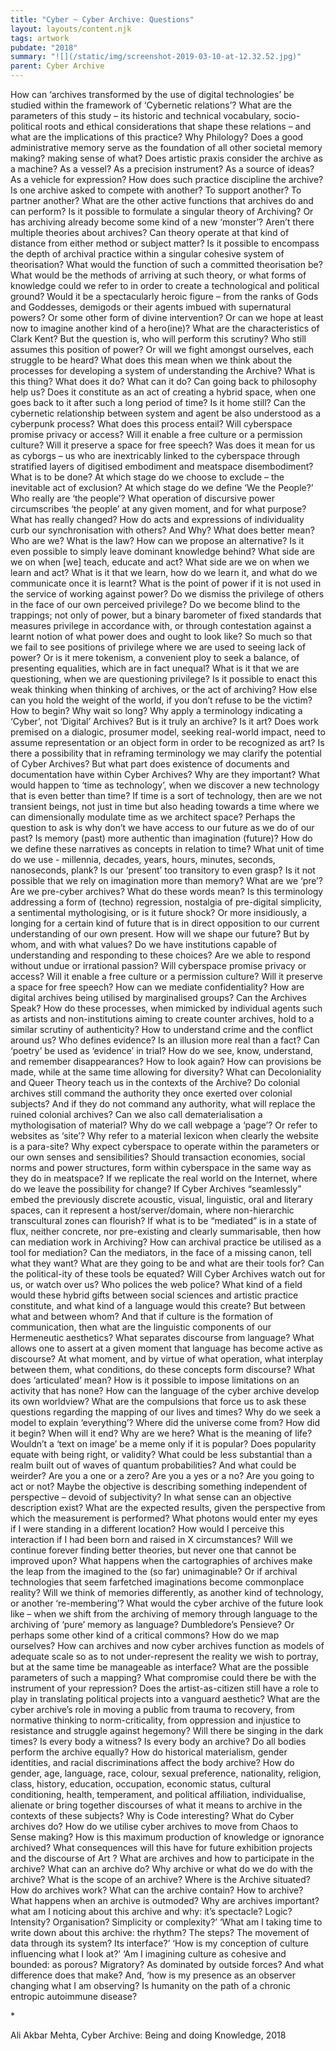 ```yaml
---
title: "Cyber ~ Cyber Archive: Questions"
layout: layouts/content.njk
tags: artwork
pubdate: "2018"
summary: "![](/static/img/screenshot-2019-03-10-at-12.32.52.jpg)"
parent: Cyber Archive
---
```

How can ‘archives transformed by the use of digital technologies’ be studied within the framework of ‘Cybernetic relations’? What are the parameters of this study – its historic and technical vocabulary, socio-political roots and ethical considerations that shape these relations – and what are the implications of this practice? Why Philology? Does a good administrative memory serve as the foundation of all other societal memory making? making sense of what? Does artistic praxis consider the archive as a machine? As a vessel? As a precision instrument? As a source of ideas? As a vehicle for expression? How does such practice discipline the archive? Is one archive asked to compete with another? To support another? To partner another? What are the other active functions that archives do and can perform? Is it possible to formulate a singular theory of Archiving? Or has archiving already become some kind of a new ‘monster’? Aren’t there multiple theories about archives? Can theory operate at that kind of distance from either method or subject matter? Is it possible to encompass the depth of archival practice within a singular cohesive system of theorisation? What would the function of such a committed theorisation be? What would be the methods of arriving at such theory, or what forms of knowledge could we refer to in order to create a technological and political ground? Would it be a spectacularly heroic figure – from the ranks of Gods and Goddesses, demigods or their agents imbued with supernatural powers? Or some other form of divine intervention? Or can we hope at least now to imagine another kind of a hero(ine)? What are the characteristics of Clark Kent? But the question is, who will perform this scrutiny? Who still assumes this position of power? Or will we fight amongst ourselves, each struggle to be heard? What does this mean when we think about the processes for developing a system of understanding the Archive? What is this thing? What does it do? What can it do? Can going back to philosophy help us? Does it constitute as an act of creating a hybrid space, when one goes back to it after such a long period of time? Is it home still? Can the cybernetic relationship between system and agent be also understood as a cyberpunk process? What does this process entail? Will cyberspace promise privacy or access? Will it enable a free culture or a permission culture? Will it preserve a space for free speech? Was does it mean for us as cyborgs – us who are inextricably linked to the cyberspace through stratified layers of digitised embodiment and meatspace disembodiment? What is to be done? At which stage do we choose to exclude – the inevitable act of exclusion? At which stage do we define ‘We the People?’ Who really are ‘the people’? What operation of discursive power circumscribes ‘the people’ at any given moment, and for what purpose? What has really changed? How do acts and expressions of individuality curb our synchronisation with others? And Why? What does better mean? Who are we? What is the law? How can we propose an alternative? Is it even possible to simply leave dominant knowledge behind? What side are we on when \[we] teach, educate and act? What side are we on when we learn and act? What is it that we learn, how do we learn it, and what do we communicate once it is learnt? What is the point of power if it is not used in the service of working against power? Do we dismiss the privilege of others in the face of our own perceived privilege? Do we become blind to the trappings; not only of power, but a binary barometer of fixed standards that measures privilege in accordance with, or through contestation against a learnt notion of what power does and ought to look like? So much so that we fail to see positions of privilege where we are used to seeing lack of power? Or is it mere tokenism, a convenient ploy to seek a balance, of presenting equalities, which are in fact unequal? What is it that we are questioning, when we are questioning privilege? Is it possible to enact this weak thinking when thinking of archives, or the act of archiving? How else can you hold the weight of the world, if you don’t refuse to be the victim? How to begin? Why wait so long? Why apply a terminology indicating a ‘Cyber’, not ‘Digital’ Archives? But is it truly an archive? Is it art? Does work premised on a dialogic, prosumer model, seeking real-world impact, need to assume representation or an object form in order to be recognized as art? Is there a possibility that in reframing terminology we may clarify the potential of Cyber Archives? But what part does existence of documents and documentation have within Cyber Archives? Why are they important? What would happen to ‘time as technology’, when we discover a new technology that is even better than time? If time is a sort of technology, then are we not transient beings, not just in time but also heading towards a time where we can dimensionally modulate time as we architect space? Perhaps the question to ask is why don’t we have access to our future as we do of our past? Is memory (past) more authentic than imagination (future)? How do we define these narratives as concepts in relation to time? What unit of time do we use - millennia, decades, years, hours, minutes, seconds, nanoseconds, plank? Is our ‘present’ too transitory to even grasp? Is it not possible that we rely on imagination more than memory? What are we ‘pre’? Are we pre-cyber archives? What do these words mean? Is this terminology addressing a form of (techno) regression, nostalgia of pre-digital simplicity, a sentimental mythologising, or is it future shock? Or more insidiously, a longing for a certain kind of future that is in direct opposition to our current understanding of our own present. How will we shape our future? But by whom, and with what values? Do we have institutions capable of understanding and responding to these choices? Are we able to respond without undue or irrational passion? Will cyberspace promise privacy or access? Will it enable a free culture or a permission culture? Will it preserve a space for free speech? How can we mediate confidentiality? How are digital archives being utilised by marginalised groups? Can the Archives Speak? How do these processes, when mimicked by individual agents such as artists and non-institutions aiming to create counter archives, hold to a similar scrutiny of authenticity? How to understand crime and the conflict around us? Who defines evidence? Is an illusion more real than a fact? Can ‘poetry’ be used as ‘evidence’ in trial? How do we see, know, understand, and remember disappearances? How to look again? How can provisions be made, while at the same time allowing for diversity? What can Decoloniality and Queer Theory teach us in the contexts of the Archive? Do colonial archives still command the authority they once exerted over colonial subjects? And if they do not command any authority, what will replace the ruined colonial archives? Can we also call dematerialisation a mythologisation of material? Why do we call webpage a ‘page’? Or refer to websites as ‘site’? Why refer to a material lexicon when clearly the website is a para-site? Why expect cyberspace to operate within the parameters or our own senses and sensibilities? Should transaction economies, social norms and power structures, form within cyberspace in the same way as they do in meatspace? If we replicate the real world on the Internet, where do we leave the possibility for change? If Cyber Archives “seamlessly” embed the previously discrete acoustic, visual, linguistic, oral and literary spaces, can it represent a host/server/domain, where non-hierarchic transcultural zones can flourish? If what is to be “mediated” is in a state of flux, neither concrete, nor pre-existing and clearly summarisable, then how can mediation work in Archiving? How can archival practice be utilised as a tool for mediation? Can the mediators, in the face of a missing canon, tell what they want? What are they going to be and what are their tools for? Can the political-ity of these tools be equated? Will Cyber Archives watch out for us, or watch over us? Who polices the web police? What kind of a field would these hybrid gifts between social sciences and artistic practice constitute, and what kind of a language would this create? But between what and between whom? And that if culture is the formation of communication, then what are the linguistic components of our Hermeneutic aesthetics? What separates discourse from language? What allows one to assert at a given moment that language has become active as discourse? At what moment, and by virtue of what operation, what interplay between them, what conditions, do these concepts form discourse? What does ‘articulated’ mean? How is it possible to impose limitations on an activity that has none? How can the language of the cyber archive develop its own worldview? What are the compulsions that force us to ask these questions regarding the mapping of our lives and times? Why do we seek a model to explain ‘everything’? Where did the universe come from? How did it begin? When will it end? Why are we here? What is the meaning of life? Wouldn’t a ‘text on image’ be a meme only if it is popular? Does popularity equate with being right, or validity? What could be less substantial than a realm built out of waves of quantum probabilities? And what could be weirder? Are you a one or a zero? Are you a yes or a no? Are you going to act or not? Maybe the objective is describing something independent of perspective – devoid of subjectivity? In what sense can an objective description exist? What are the expected results, given the perspective from which the measurement is performed? What photons would enter my eyes if I were standing in a different location? How would I perceive this interaction if I had been born and raised in X circumstances? Will we continue forever finding better theories, but never one that cannot be improved upon? What happens when the cartographies of archives make the leap from the imagined to the (so far) unimaginable? Or if archival technologies that seem farfetched imaginations become commonplace reality? Will we think of memories differently, as another kind of technology, or another ‘re-membering’? What would the cyber archive of the future look like – when we shift from the archiving of memory through language to the archiving of ‘pure’ memory as language? Dumbledore’s Pensieve? Or perhaps some other kind of a critical commons? How do we map ourselves? How can archives and now cyber archives function as models of adequate scale so as to not under-represent the reality we wish to portray, but at the same time be manageable as interface? What are the possible parameters of such a mapping? What compromise could there be with the instrument of your repression? Does the artist-as-citizen still have a role to play in translating political projects into a vanguard aesthetic? What are the cyber archive’s role in moving a public from trauma to recovery, from normative thinking to norm-criticality, from oppression and injustice to resistance and struggle against hegemony? Will there be singing in the dark times? Is every body a witness? Is every body an archive? Do all bodies perform the archive equally? How do historical materialism, gender identities, and racial discriminations affect the body archive? How do gender, age, language, race, colour, sexual preference, nationality, religion, class, history, education, occupation, economic status, cultural conditioning, health, temperament, and political affiliation, individualise, alienate or bring together discourses of what it means to archive in the contexts of these subjects? Why is Code interesting? What do Cyber archives do? How do we utilise cyber archives to move from Chaos to Sense making? How is this maximum production of knowledge or ignorance archived? What consequences will this have for future exhibition projects and the discourse of Art ? What are archives and how to participate in the archive? What can an archive do? Why archive or what do we do with the archive? What is the scope of an archive? Where is the Archive situated? How do archives work? What can the archive contain? How to archive? What happens when an archive is outmoded? Why are archives important? what am I noticing about this archive and why: it’s spectacle? Logic? Intensity? Organisation? Simplicity or complexity?’ ‘What am I taking time to write down about this archive: the rhythm? The steps? The movement of data through its system? Its interface?’ ‘How is my conception of culture influencing what I look at?’ ‘Am I imagining culture as cohesive and bounded: as porous? Migratory? As dominated by outside forces? And what difference does that make? And, ‘how is my presence as an observer changing what I am observing? Is humanity on the path of a chronic entropic autoimmune disease?



\*

Ali Akbar Mehta, Cyber Archive: Being and doing Knowledge, 2018
